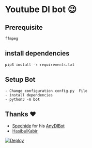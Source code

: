 # Youtube Dl bot 😉
## Prerequisite
    ffmpeg
  
    
## install dependencies
    pip3 install -r requirements.txt


## Setup Bot
    - Change configuration config.py  File
    - install dependencies
    - python3 -m bot
    
## Thanks ❤️
* [Spechide](https://telegram.dog/SpEcHIDe) for his [AnyDlBot](https://github.com/SpEcHiDe/AnyDLBot)
* [HasibulKabir](https://telegram.dog/HasibulKabir)

[![Deploy](https://www.herokucdn.com/deploy/button.svg)](https://heroku.com/deploy?template=https://github.com/TAMA1899/ytdl2/)
